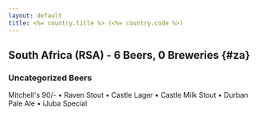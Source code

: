 ```yaml
---
layout: default
title: <%= country.title %> (<%= country.code %>)
---
```


## South Africa (RSA) - 6 Beers, 0 Breweries {#za}



### Uncategorized Beers

Mitchell's 90/-   • Raven Stout   • Castle Lager   • Castle Milk Stout   • Durban Pale Ale   • iJuba Special  



 
